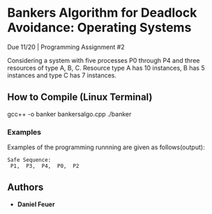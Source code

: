 # Bankers Algorithm for Deadlock Avoidance: Operating Systems

Due 11/20 | Programming Assignment #2

Considering a system with five processes P0 through P4 and three resources of type A, B, C. Resource type A has 10 instances, B has 5 instances and type C has 7 instances.

## How to Compile (Linux Terminal)

gcc++ -o banker bankersalgo.cpp
./banker

### Examples

Examples of the programming runnning are given as follows(output):

```
Safe Sequence:
 P1,  P3,  P4,  P0,  P2
```


## Authors

* **Daniel Feuer** 
